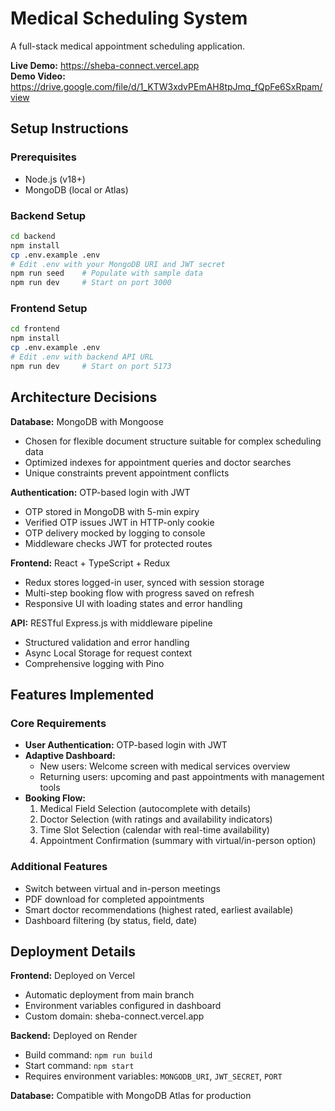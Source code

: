 # Medical Scheduling System

A full-stack medical appointment scheduling application.

**Live Demo:** https://sheba-connect.vercel.app  
**Demo Video:** https://drive.google.com/file/d/1_KTW3xdvPEmAH8tpJmq_fQpFe6SxRpam/view

## Setup Instructions

### Prerequisites
- Node.js (v18+)
- MongoDB (local or Atlas)

### Backend Setup
```bash
cd backend
npm install
cp .env.example .env
# Edit .env with your MongoDB URI and JWT secret
npm run seed    # Populate with sample data
npm run dev     # Start on port 3000
```

### Frontend Setup
```bash
cd frontend
npm install
cp .env.example .env
# Edit .env with backend API URL
npm run dev     # Start on port 5173
```

## Architecture Decisions

**Database:** MongoDB with Mongoose
- Chosen for flexible document structure suitable for complex scheduling data
- Optimized indexes for appointment queries and doctor searches
- Unique constraints prevent appointment conflicts

**Authentication:** OTP-based login with JWT
- OTP stored in MongoDB with 5-min expiry  
- Verified OTP issues JWT in HTTP-only cookie  
- OTP delivery mocked by logging to console  
- Middleware checks JWT for protected routes  

**Frontend:** React + TypeScript + Redux
- Redux stores logged-in user, synced with session storage
- Multi-step booking flow with progress saved on refresh
- Responsive UI with loading states and error handling

**API:** RESTful Express.js with middleware pipeline
- Structured validation and error handling
- Async Local Storage for request context
- Comprehensive logging with Pino

## Features Implemented

### Core Requirements
- **User Authentication:** OTP-based login with JWT 
- **Adaptive Dashboard:** 
  - New users: Welcome screen with medical services overview
  - Returning users: upcoming and past appointments with management tools 
- **Booking Flow:**
  1. Medical Field Selection (autocomplete with details)
  2. Doctor Selection (with ratings and availability indicators) 
  3. Time Slot Selection (calendar with real-time availability)
  4. Appointment Confirmation (summary with virtual/in-person option)


### Additional Features
- Switch between virtual and in-person meetings
- PDF download for completed appointments
- Smart doctor recommendations (highest rated, earliest available)
- Dashboard filtering (by status, field, date)  

## Deployment Details

**Frontend:** Deployed on Vercel
- Automatic deployment from main branch
- Environment variables configured in dashboard
- Custom domain: sheba-connect.vercel.app

**Backend:** Deployed on Render
- Build command: `npm run build`
- Start command: `npm start`
- Requires environment variables: `MONGODB_URI`, `JWT_SECRET`, `PORT`

**Database:** Compatible with MongoDB Atlas for production
